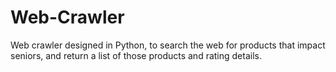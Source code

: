 # Web-Crawler
Web crawler designed in Python, to search the web for products that impact seniors, and return a list of those products and rating details.

